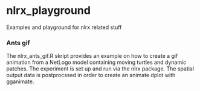 # nlrx_playground
Examples and playground for nlrx related stuff

### Ants gif

The nlrx_ants_gif.R skript provides an example on how to create a gif animation from a NetLogo model containing moving turtles and dynamic patches.
The experiment is set up and run via the nlrx package.
The spatial output data is postprocssed in order to create an animate dplot with gganimate.

